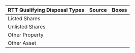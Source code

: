 | RTT Qualifying Disposal Types                                                | Source | Boxes                   |
|:------------------------------------------------------------|:-------|:------------------------|
| Listed Shares                                  |   |        |
| Unlisted Shares                                  |   |        |
| Other Property                                  |   |        |
| Other Asset                                  |   |        |
